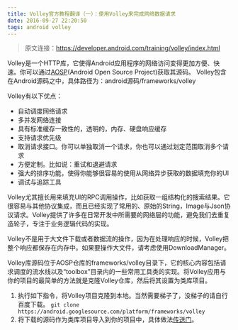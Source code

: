 ```yaml
---
title: Volley官方教程翻译（一）：使用Volley来完成网络数据请求
date: 2016-09-27 22:20:50
tags: android volley
---
```


> 原文连接：https://developer.android.com/training/volley/index.html

Volley是一个HTTP库，它使得Android应用程序的网络访问变得更加方便、快速。你可以通过[AOSP](https://android.googlesource.com/platform/frameworks/volley)(Android Open Source Project)获取其源码。
Volley包含在Android源码之中，具体路径为：android源码/frameworks/volley

Volley有以下优点：

- 自动调度网络请求
- 多并发网络连接
- 具有标准缓存一致性的，透明的，内存、硬盘响应缓存
- 支持请求优先级
- 取消请求接口。你可以单独取消一个请求，你也可以通过划定范围取消多个请求
- 方便定制。比如说：重试和退避请求
- 强大的排序功能，使得你能够很容易的使用从网络异步获取的数据填充你的UI
- 调试与追踪工具

Volley尤其擅长用来填充UI的RPC调用操作，比如获取一组结构化的搜索结果。它很容易与其他协议集成，而且已经实现了常用的、原始的String，Image与Json协议请求。Volley提供了许多在日常开发中所需要的网络层的功能，避免我们去重复造轮子，专注于业务逻辑代码的实现。

Volley不是用于大文件下载或者数据流的操作，因为在处理响应的时候，Volley把整个响应都保存在内存中。如果要操作大文件，请考虑使用DownloadManager。

Volley库源码位于AOSP仓库的frameworks/volley目录下，它的核心内容包括请求调度的流水线以及“toolbox”目录内的一些常用工具类的实现。将Volley应用与你的项目的最简单的方法就是克隆Volley仓库，然后将其设置为类库项目。

1.  执行如下指令，将Volley项目克隆到本地。当然需要梯子了，没梯子的请自行百度下载。
`git clone https://android.googlesource.com/platform/frameworks/volley`
2. 将下载的源码作为类库项目导入到你的项目中，具体做法[传送门](https://developer.android.com/studio/projects/android-library.html)。